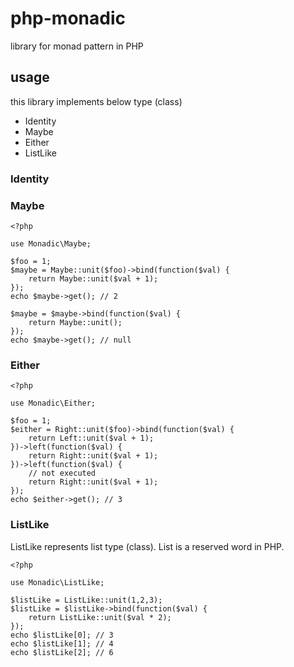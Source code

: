 # php-monadic
library for monad pattern in PHP

## usage

this library implements below type (class)

- Identity
- Maybe
- Either
- ListLike

### Identity

### Maybe
```
<?php

use Monadic\Maybe;

$foo = 1;
$maybe = Maybe::unit($foo)->bind(function($val) {
    return Maybe::unit($val + 1);
});
echo $maybe->get(); // 2

$maybe = $maybe->bind(function($val) {
    return Maybe::unit();
});
echo $maybe->get(); // null
```

### Either

```
<?php

use Monadic\Either;

$foo = 1;
$either = Right::unit($foo)->bind(function($val) {
    return Left::unit($val + 1);
})->left(function($val) {
    return Right::unit($val + 1);
})->left(function($val) {
    // not executed
    return Right::unit($val + 1);
});
echo $either->get(); // 3
```

### ListLike

ListLike represents list type (class). List is a reserved word in PHP.

```
<?php

use Monadic\ListLike;

$listLike = ListLike::unit(1,2,3);
$listLike = $listLike->bind(function($val) {
    return ListLike::unit($val * 2);
});
echo $listLike[0]; // 3
echo $listLike[1]; // 4
echo $listLike[2]; // 6 

```

